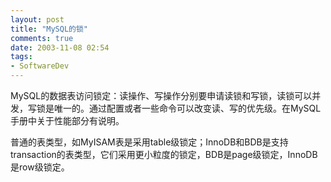 ```yaml
---
layout: post
title: "MySQL的锁"
comments: true
date: 2003-11-08 02:54
tags:
- SoftwareDev
---
```

MySQL的数据表访问锁定：读操作、写操作分别要申请读锁和写锁，读锁可以并发，写锁是唯一的。通过配置或者一些命令可以改变读、写的优先级。在MySQL手册中关于性能部分有说明。

普通的表类型，如MyISAM表是采用table级锁定；InnoDB和BDB是支持transaction的表类型，它们采用更小粒度的锁定，BDB是page级锁定，InnoDB是row级锁定。
